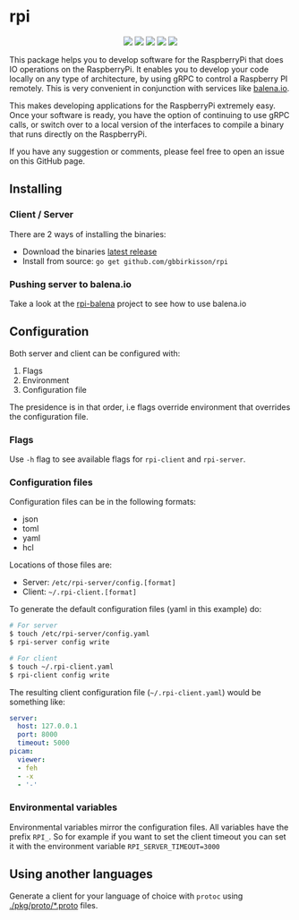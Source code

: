 # rpi

<p align="center">
<a href="https://github.com/gbbirkisson/rpi/releases/latest" target="_blank"><img src="https://img.shields.io/github/release/gbbirkisson/rpi.svg?style=flat-square"/></a>
<a href="https://travis-ci.org/gbbirkisson/rpi" target="_blank"><img src="https://img.shields.io/travis/gbbirkisson/rpi/master.svg?style=flat-square"/></a>
<a href="https://goreportcard.com/report/github.com/gbbirkisson/rpi" target="_blank"><img src="https://goreportcard.com/badge/github.com/gbbirkisson/rpi?style=flat-square"/></a>
<a href="https://godoc.org/github.com/gbbirkisson/rpi" target="_blank"><img src="https://img.shields.io/badge/godoc-reference-blue.svg?style=flat-square"/></a>
<a href="./LICENSE" target="_blank"><img src="https://img.shields.io/badge/license-Apache%202.0-blue.svg?style=flat-square"/></a>
</p>

This package helps you to develop software for the RaspberryPi that does IO operations on the RaspberryPi. It enables you to develop your code locally on any type of architecture, by using gRPC to control a Raspberry PI remotely. This is very convenient in conjunction with services like [balena.io](https://www.balena.io/). 

This makes developing applications for the RaspberryPi extremely easy. Once your software is ready, you have the option of continuing to use gRPC calls, or switch over to a local version of the interfaces to compile a binary that runs directly on the RaspberryPi.

If you have any suggestion or comments, please feel free to open an issue on this GitHub page.

## Installing

### Client / Server

There are 2 ways of installing the binaries:

* Download the binaries [latest release](https://github.com/gbbirkisson/rpi/releases/latest)
* Install from source: `go get github.com/gbbirkisson/rpi`

### Pushing server to balena.io

Take a look at the [rpi-balena](https://github.com/gbbirkisson/rpi-balena) project to see how to use balena.io

## Configuration

Both server and client can be configured with:
1. Flags
2. Environment
3. Configuration file

The presidence is in that order, i.e flags override environment that overrides the configuration file.

### Flags

Use `-h` flag to see available flags for `rpi-client` and `rpi-server`.

### Configuration files

Configuration files can be in the following formats:
* json
* toml
* yaml
* hcl

Locations of those files are:
* Server: `/etc/rpi-server/config.[format]`
* Client: `~/.rpi-client.[format]`

To generate the default configuration files (yaml in this example) do:

```bash
# For server
$ touch /etc/rpi-server/config.yaml
$ rpi-server config write

# For client
$ touch ~/.rpi-client.yaml
$ rpi-client config write
```

The resulting client configuration file (`~/.rpi-client.yaml`) would be something like:

```yaml
server:
  host: 127.0.0.1
  port: 8000
  timeout: 5000
picam:
  viewer:
  - feh
  - -x
  - '-'
```

### Environmental variables

Environmental variables mirror the configuration files. All variables have the prefix `RPI_`. So for example if you want to set the client timeout you can set it with the environment variable `RPI_SERVER_TIMEOUT=3000`

## Using another languages

Generate a client for your language of choice with `protoc` using [./pkg/proto/*.proto](./pkg/proto) files.

